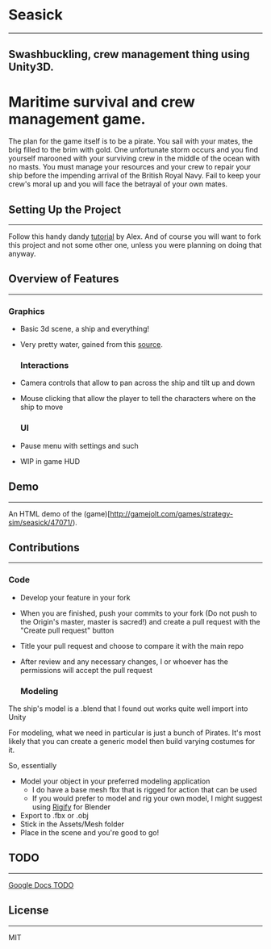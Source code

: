 # Seasick
---------------
## Swashbuckling, crew management thing using Unity3D.
Maritime survival and crew management game.
=======
The plan for the game itself is to be a pirate. You sail with your mates, the brig filled to the brim with gold. One unfortunate storm occurs and you find yourself marooned with your surviving crew in the middle of the ocean with no masts. You must manage your resources and your crew to repair your ship before the impending arrival of the British Royal Navy. Fail to keep your crew's moral up and you will face the betrayal of your own mates.

## Setting Up the Project
---------------
Follow this handy dandy [tutorial](http://www.prism.gatech.edu/~ahuynh6/tut/gitTutorial.html) by Alex. And of course you will want to fork this project and not some other one, unless you were planning on doing that anyway.

## Overview of Features
---------------


### Graphics
  - Basic 3d scene, a ship and everything!
  - Very pretty water, gained from this [source](http://scrawkblog.com/2013/02/24/ocean-renderer-for-unity/).

    ### Interactions
  - Camera controls that allow to pan across the ship and tilt up and down
  - Mouse clicking that allow the player to tell the characters where on the ship to move

    ### UI
  - Pause menu with settings and such
  - WIP in game HUD

## Demo
---------------
An HTML demo of the (game)[http://gamejolt.com/games/strategy-sim/seasick/47071/).

## Contributions
---------------


### Code
  - Develop your feature in your fork
  - When you are finished, push your commits to your fork (Do not push to the Origin's master, master is sacred!) and create a pull request with the "Create pull request" button
  - Title your pull request and choose to compare it with the main repo
  - After review and any necessary changes, I or whoever has the permissions will accept the pull request

    ### Modeling
  The ship's model is a .blend that I found out works quite well import into Unity

  For modeling, what we need in particular is just a bunch of Pirates. It's most likely that you can create a generic model then build varying costumes for it.
  
  So, essentially
  - Model your object in your preferred modeling application
    - I do have a base mesh fbx that is rigged for action that can be used
    - If you would prefer to model and rig your own model, I might suggest using [Rigify](http://docs.unity3d.com/Manual/BlenderAndRigify.html) for Blender
  - Export to .fbx or .obj
  - Stick in the Assets/Mesh folder
  - Place in the scene and you're good to go!

## TODO
---------------
[Google Docs TODO](https://docs.google.com/document/d/1fVDi8-XsmTzTBckZe7XhZtRgOVnrMPpImqwD1Lt_7GY/edit?usp=sharing)

## License
---------------
MIT
